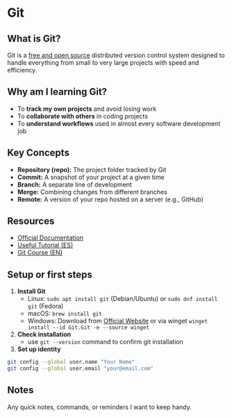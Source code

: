# Git

## What is Git?
Git is a [free and open source](https://git-scm.com/about/free-and-open-source) distributed version control system designed to handle everything from small to very large projects with speed and efficiency.

## Why am I learning Git?
- To **track my own projects** and avoid losing work
- To **collaborate with others** in coding projects  
- To **understand workflows** used in almost every software development job

## Key Concepts
- **Repository (repo):** The project folder tracked by Git
- **Commit:** A snapshot of your project at a given time
- **Branch:** A separate line of development
- **Merge:** Combining changes from different branches
- **Remote:** A version of your repo hosted on a server (e.g., GitHub)

## Resources
- [Official Documentation](https://git-scm.com/doc)
- [Useful Tutorial (ES)](https://www.youtube.com/watch?v=H2h_ew9dc_0)
- [Git Course (EN)](https://www.youtube.com/watch?v=zTjRZNkhiEU)

## Setup or first steps
1. **Install Git**
	- Linux: `sudo apt install git` (Debian/Ubuntu) or `sudo dnf install git` (Fedora)
	- macOS: `brew install git`
	- Windows: Download from [Official Website](https://git-scm.com/downloads) or via winget `winget install --id Git.Git -e --source winget`
2. **Check installation**
	- use `git --version` command to confirm git installation
3. **Set up identity**
```bash
git config --global user.name "Your Name"
git config --global user.email "your@email.com"
```



## Notes
Any quick notes, commands, or reminders I want to keep handy.
